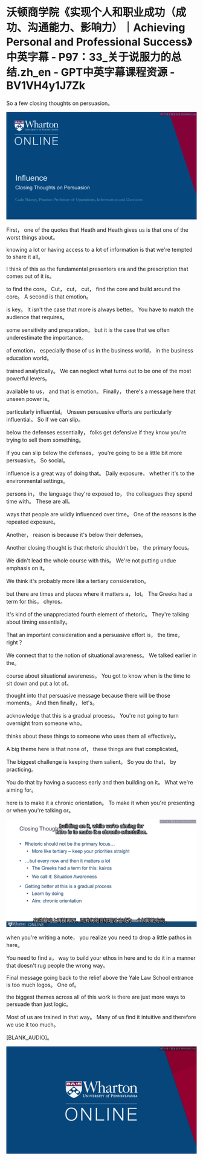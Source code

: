 # 沃顿商学院《实现个人和职业成功（成功、沟通能力、影响力）｜Achieving Personal and Professional Success》中英字幕 - P97：33_关于说服力的总结.zh_en - GPT中英字幕课程资源 - BV1VH4y1J7Zk

 So a few closing thoughts on persuasion。

![](img/13f4e8b2b6a88b5a838eba545d52ecdc_1.png)

 First， one of the quotes that Heath and Heath gives us is that one of the worst things about。

 knowing a lot or having access to a lot of information is that we're tempted to share it all。

 I think of this as the fundamental presenters era and the prescription that comes out of it is。

 to find the core。 Cut， cut， cut， find the core and build around the core。 A second is that emotion。

 is key。 It isn't the case that more is always better。 You have to match the audience that requires。

 some sensitivity and preparation， but it is the case that we often underestimate the importance。

 of emotion， especially those of us in the business world， in the business education world。

 trained analytically。 We can neglect what turns out to be one of the most powerful levers。

 available to us， and that is emotion。 Finally， there's a message here that unseen power is。

 particularly influential。 Unseen persuasive efforts are particularly influential。 So if we can slip。

 below the defenses essentially， folks get defensive if they know you're trying to sell them something。

 If you can slip below the defenses， you're going to be a little bit more persuasive。 So social。

 influence is a great way of doing that。 Daily exposure， whether it's to the environmental settings。

 persons in， the language they're exposed to， the colleagues they spend time with。 These are all。

 ways that people are wildly influenced over time。 One of the reasons is the repeated exposure。

 Another， reason is because it's below their defenses。

 Another closing thought is that rhetoric shouldn't be， the primary focus。

 We didn't lead the whole course with this。 We're not putting undue emphasis on it。

 We think it's probably more like a tertiary consideration。

 but there are times and places where it matters a， lot。 The Greeks had a term for this， chyros。

 It's kind of the unappreciated fourth element of rhetoric。 They're talking about timing essentially。

 That an important consideration and a persuasive effort is， the time， right？

 We connect that to the notion of situational awareness。 We talked earlier in the。

 course about situational awareness。 You got to know when is the time to sit down and put a lot of。

 thought into that persuasive message because there will be those moments。 And then finally， let's。

 acknowledge that this is a gradual process。 You're not going to turn overnight from someone who。

 thinks about these things to someone who uses them all effectively。

 A big theme here is that none of， these things are that complicated。

 The biggest challenge is keeping them salient。 So you do that， by practicing。

 You do that by having a success early and then building on it。 What we're aiming for。

 here is to make it a chronic orientation。 To make it when you're presenting or when you're talking or。



![](img/13f4e8b2b6a88b5a838eba545d52ecdc_3.png)

 when you're writing a note， you realize you need to drop a little pathos in here。

 You need to find a， way to build your ethos in here and to do it in a manner that doesn't rug people the wrong way。

 Final message going back to the relief above the Yale Law School entrance is too much logos。 One of。

 the biggest themes across all of this work is there are just more ways to persuade than just logic。

 Most of us are trained in that way。 Many of us find it intuitive and therefore we use it too much。

 [BLANK_AUDIO]。

![](img/13f4e8b2b6a88b5a838eba545d52ecdc_5.png)